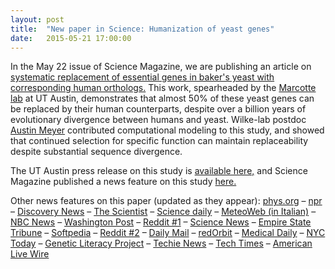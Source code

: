 ```yaml
---
layout: post
title:  "New paper in Science: Humanization of yeast genes"
date:   2015-05-21 17:00:00
---
```

In the May 22 issue of Science Magazine, we are publishing an article on [systematic replacement of essential genes in baker's yeast with corresponding human orthologs.](http://www.sciencemag.org/content/348/6237/921.full) This work, spearheaded by the [Marcotte lab](http://www.marcottelab.org/) at UT Austin, demonstrates that almost 50% of these yeast genes can be replaced by their human counterparts, despite over a billion years of evolutionary divergence between humans and yeast. Wilke-lab postdoc [Austin Meyer](http://meyerlab.org/) contributed computational modeling to this study, and showed that continued selection for specific function can maintain replaceability despite substantial sequence divergence.

The UT Austin press release on this study is [available here,](https://cns.utexas.edu/news/partly-human-yeast-show-a-common-ancestor-s-lasting-legacy) and Science Magazine published a news feature on this study [here.](http://news.sciencemag.org/biology/2015/05/yeast-can-live-human-genes)

Other news features on this paper (updated as they appear): [phys.org](http://phys.org/news/2015-05-partly-human-yeast-common-ancestor.html) 
–  [npr](http://www.npr.org/sections/health-shots/2015/05/21/408322187/you-and-yeast-have-more-in-common-than-you-might-think) – [Discovery News](http://news.discovery.com/human/genetics/newly-created-fungus-is-part-human-part-yeast-150521.htm) – [The Scientist](http://www.the-scientist.com/?articles.view/articleNo/43043/title/Human-Genes-Can-Save-Yeast/) – [Science daily](http://www.sciencedaily.com/releases/2015/05/150521143924.htm) – [MeteoWeb (in Italian)](http://www.meteoweb.eu/2015/05/uomo-e-lievito-cugini-nel-loro-dna-centinaia-di-geni-simili/448464/) – [NBC News](http://www.nbcnews.com/science/science-news/yeast-human-dna-raises-new-genetic-possibilities-n362861) – [Washington Post](http://www.washingtonpost.com/news/speaking-of-science/wp/2015/05/22/scientists-give-yeast-human-genes-to-show-how-much-we-have-in-common/) – [Reddit #1](http://www.reddit.com/r/science/comments/36vgqr/in_a_new_study_researchers_report_successfully/) – [Science News](https://www.sciencenews.org/article/billion-years-evolution-doesn%E2%80%99t-change-some-genes) – [Empire State Tribune](http://www.esbtrib.com/2015/05/22/13086/yeast-and-humans-share-the-same-genetic-links/) – [Softpedia](http://news.softpedia.com/news/Laboratory-Made-Fungus-Is-Part-Human-482053.shtml) – [Reddit #2](http://www.reddit.com/r/science/comments/36ykw6/400_genes_in_yeast_found_to_be_replaceable_with/) – [Daily Mail](http://www.dailymail.co.uk/sciencetech/article-3093411/Meet-family-Scientists-create-strain-yeast-fungus-HUMAN.html) – [redOrbit](http://www.redorbit.com/news/science/1113396438/researchers-create-human-yeast-hybrid-to-study-genetics/) – [Medical Daily](http://www.medicaldaily.com/human-yeast-hybrids-may-bring-new-insights-genetic-diseases-334764) – [NYC Today](http://nycity.today/content/282059-humans-and-yeast-continue-share-genes-researchers-say) – [Genetic Literacy Project](http://www.geneticliteracyproject.org/2015/05/22/no-offense-but-youre-not-that-genetically-different-from-yeast/) – [Techie News](http://www.techienews.co.uk/9731669/some-of-our-genes-are-same-as-that-of-yeast/) – [Tech Times](http://www.techtimes.com/articles/54685/20150521/you-and-a-loaf-of-bread-have-something-in-common-genetically-that-is.htm) – [American Live Wire](http://americanlivewire.com/2015-05-23-why-is-a-human-being-like-a-loaf-of-bread-the-why/)
